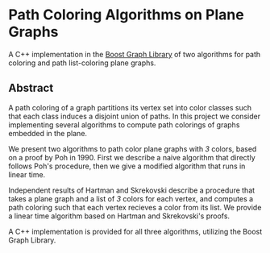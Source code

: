 # Path Coloring Algorithms on Plane Graphs
 A C++ implementation in the [Boost Graph Library](http://www.boost.org/doc/libs/1_64_0/libs/graph/doc/index.html) of two algorithms for path
 coloring and path list-coloring plane graphs.

## Abstract
 A path coloring of a graph partitions its vertex set into color classes such
 that each class induces a disjoint union of paths. In this project we consider
 implementing several algorithms to compute path colorings of graphs embedded in
 the plane.

 We present two algorithms to path color plane graphs with *3* colors, based on
 a proof by Poh in 1990. First we describe a naive algorithm that directly
 follows Poh's procedure, then we give a modified algorithm that runs in linear
 time.

 Independent results of Hartman and Skrekovski describe a procedure that takes a
 plane graph and a list of *3* colors for each vertex, and computes a path
 coloring such that each vertex recieves a color from its list. We provide
 a linear time algorithm based on Hartman and Skrekovski's proofs.

 A C++ implementation is provided for all three algorithms, utilizing the Boost
 Graph Library.

